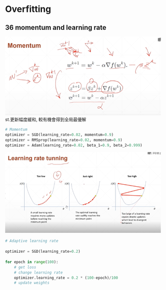 # Overfitting
## 36 momentum and learning rate

![](momentum.png)  
st.更新幅度緩和, 較有機會得到全局最優解  

```py
# Momentum
optimizer = SGD(learning_rate=0.02, momentum=0.9)
optimizer = RMSprop(learning_rate=0.02, momentum=0.9)
optimizer = Adam(learning_rate=0.02, beta_1=0.9, beta_2=0.999)

```
![](learningRate.png)

```py
# Adaptive learning rate

optimizer = SGD(learning_rate=0.2)

for epoch in range(100):
    # get loss
    # change learning rate
    optimizer.learning_rate = 0.2 * (100-epoch)/100
    # update weights

```